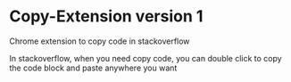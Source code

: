 # Copy-Extension version 1
Chrome extension to copy code in stackoverflow

In stackoverflow, when you need copy code, you can double click to copy the code block and paste anywhere you want